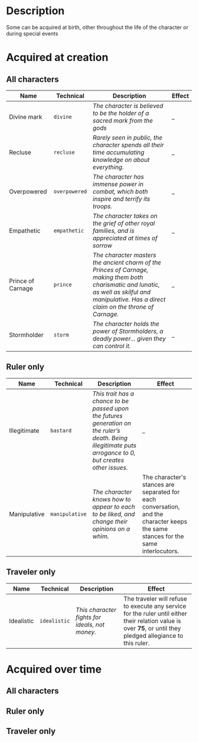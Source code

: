 <!-- TITLE: Traits -->
<!-- SUBTITLE: A quick summary of Traits -->

# Description
Some can be acquired at birth, other throughout the life of the character or during special events
# Acquired at creation
## All characters
| Name | Technical | Description | Effect |
| -------- | -------- | -------- |-------- | 
| Divine mark | `divine` | *The character is believed to be the holder of a sacred mark from the gods* | _ | 
| Recluse | `recluse` | *Rarely seen in public, the character spends all their time accumulating knowledge on about everything.* | _ | 
| Overpowered | `overpowered` | *The character has immense power in combat, which both inspire and terrify its troops.* | _ | 
| Empathetic | `empathetic` | *The character takes on the grief of other royal families, and is appreciated at times of sorrow* | _ | 
| Prince of Carnage | `prince` | *The character masters the ancient charm of the Princes of Carnage, making them both charismatic and lunatic, as well as skilful and manipulative. Has a direct claim on the throne of Carnage.* | _ | 
| Stormholder | `storm` | *The character holds the power of Stormholders, a deadly power... given they can control it.* | _ | 
## Ruler only
| Name | Technical | Description | Effect |
| -------- | -------- | -------- |-------- | 
| Illegitimate | `bastard` | *This trait has a chance to be passed upon the futures generation on the ruler’s death. Being illegitimate puts arrogance to 0, but creates other issues.* | _ | 
| Manipulative | `manipulative` | *The character knows how to appear to each to be liked, and change their opinions on a whim.* | The character's stances are separated for each conversation, and the character keeps the same stances for the same interlocutors.  | 
## Traveler only
| Name | Technical | Description | Effect |
| -------- | -------- | -------- |-------- | 
| Idealistic | `idealistic` | *This character fights for ideals, not money.* | The traveler will refuse to execute any service for the ruler until either their relation value is over **75**, or until they pledged allegiance to this ruler. | 
# Acquired over time
## All characters
## Ruler only
## Traveler only


